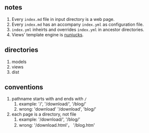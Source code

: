 ## notes

1. Every `index.md` file in input directory is a web page.
1. Every `index.md` has an accompany `index.yml` as configuration file.
1. `index.yml` inheirts and overrides `index.yml` in ancestor directories.
1. Views' template engine is [nunjucks](https://github.com/mozilla/nunjucks).


## directories

1. models
1. views
1. dist


## conventions

1. pathname starts with and ends with `/`
    1. example: '/', '/download/', '/blog/'
    1. wrong: 'download' '/download', 'blog/'
1. each page is a directory, not file
    1. example: '/download/', '/blog/'
    1. wrong: '/download.html'， '/blog.htm'
